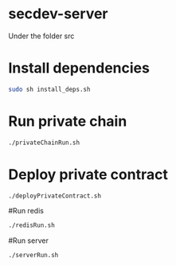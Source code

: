 # secdev-server

Under the folder src 

# Install dependencies

```bash 
sudo sh install_deps.sh
```

# Run private chain
```bash
./privateChainRun.sh
```

# Deploy private contract
```bash
./deployPrivateContract.sh
```

#Run redis
```bash
./redisRun.sh
```

#Run server
```bash
./serverRun.sh
```
